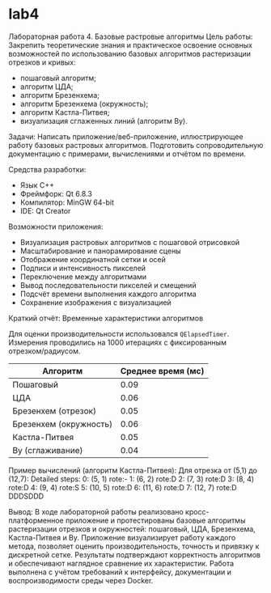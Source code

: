 # lab4
Лабораторная работа 4. Базовые растровые алгоритмы
Цель работы: 
Закрепить теоретические знания и практическое освоение основных возможностей по использованию базовых алгоритмов растеризации отрезков и кривых:
- пошаговый алгоритм;
- алгоритм ЦДА;
- алгоритм Брезенхема;
- алгоритм Брезенхема (окружность);
- алгоритм Кастла-Питвея;
- визуализация сглаженных линий (алгоритм Ву).

Задачи:
Написать приложение/веб-приложение, иллюстрирующее работу базовых
растровых алгоритмов. Подготовить сопроводительную документацию с примерами, вычислениями и отчётом по времени.

Средства разработки: 

- Язык C++
- Фреймфорк: Qt 6.8.3
- Компилятор: MinGW 64-bit
- IDE: Qt Creator

Возможности приложения:

- Визуализация растровых алгоритмов с пошаговой отрисовкой
- Масштабирование и панорамирование сцены
- Отображение координатной сетки и осей
- Подписи и интенсивность пикселей
- Переключение между алгоритмами
- Вывод последовательности пикселей и смещений
- Подсчёт времени выполнения каждого алгоритма
- Сохранение изображения с визуализацией

Краткий отчёт: Временные характеристики алгоритмов

Для оценки производительности использовался `QElapsedTimer`. 
Измерения проводились на 1000 итерациях с фиксированным отрезком/радиусом.

| Алгоритм               | Среднее время (мс)|
|------------------------|-------------------|
| Пошаговый              | 0.09              |
| ЦДА                    | 0.06              |
| Брезенхем (отрезок)    | 0.05              |
| Брезенхем (окружность) | 0.06              |
| Кастла-Питвея          | 0.05              |
| Ву (сглаживание)       | 0.04              |


Пример вычислений (алгоритм Кастла-Питвея):
Для отрезка от (5,1) до (12,7):
Detailed steps:
0: (5, 1) rote:-
1: (6, 2) rote:D
2: (7, 3) rote:D
3: (8, 4) rote:D
4: (9, 4) rote:S
5: (10, 5) rote:D
6: (11, 6) rote:D
7: (12, 7) rote:D
DDDSDDD
    
Вывод: В ходе лабораторной работы реализовано кросс-платформенное приложение и протестированы базовые алгоритмы растеризации отрезков и окружностей: пошаговый, ЦДА, Брезенхема, Кастла-Питвея и Ву. Приложение визуализирует работу каждого метода, позволяет оценить производительность, точность и привязку к дискретной сетке. Результаты подтверждают корректность алгоритмов и обеспечивают наглядное сравнение их характеристик. Работа выполнена с учётом требований к интерфейсу, документации и воспроизводимости среды через Docker.




